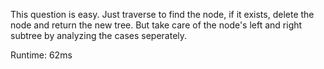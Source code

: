 This question is easy. Just traverse to find the node, if it exists, delete the node and return the new tree. But take care of the node's left and right subtree by analyzing the cases seperately.

Runtime: 62ms
